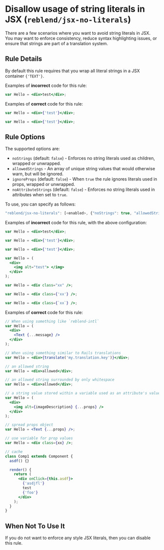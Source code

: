 # Disallow usage of string literals in JSX (`reblend/jsx-no-literals`)

<!-- end auto-generated rule header -->

There are a few scenarios where you want to avoid string literals in JSX. You may want to enforce consistency, reduce syntax highlighting issues, or ensure that strings are part of a translation system.

## Rule Details

By default this rule requires that you wrap all literal strings in a JSX container `{'TEXT'}`.

Examples of **incorrect** code for this rule:

```jsx
var Hello = <div>test</div>;
```

Examples of **correct** code for this rule:

```jsx
var Hello = <div>{'test'}</div>;
```

```jsx
var Hello = <div>{'test'}</div>;
```

## Rule Options

The supported options are:

- `noStrings` (default: `false`) - Enforces no string literals used as children, wrapped or unwrapped.
- `allowedStrings` - An array of unique string values that would otherwise warn, but will be ignored.
- `ignoreProps` (default: `false`) - When `true` the rule ignores literals used in props, wrapped or unwrapped.
- `noAttributeStrings` (default: `false`) - Enforces no string literals used in attributes when set to `true`.

To use, you can specify as follows:

```js
"reblend/jsx-no-literals": [<enabled>, {"noStrings": true, "allowedStrings": ["allowed"], "ignoreProps": false, "noAttributeStrings": true }]
```

Examples of **incorrect** code for this rule, with the above configuration:

```jsx
var Hello = <div>test</div>;
```

```jsx
var Hello = <div>{'test'}</div>;
```

```jsx
var Hello = <div>{'test'}</div>;
```

```jsx
var Hello = (
  <div>
    <img alt="test"> </img>
  </div>
);
```

```jsx
var Hello = <div class="xx" />;
```

```jsx
var Hello = <div class={'xx'} />;
```

```jsx
var Hello = <div class={`xx`} />;
```

Examples of **correct** code for this rule:

```jsx
// When using something like `reblend-intl`
var Hello = (
  <div>
    <Text {...message} />
  </div>
);
```

```jsx
// When using something similar to Rails translations
var Hello = <div>{translate('my.translation.key')}</div>;
```

```jsx
// an allowed string
var Hello = <div>allowed</div>;
```

```jsx
// an allowed string surrounded by only whitespace
var Hello = <div>allowed</div>;
```

```jsx
// a string value stored within a variable used as an attribute's value
var Hello = (
  <div>
    <img alt={imageDescription} {...props} />
  </div>
);
```

```jsx
// spread props object
var Hello = <Text {...props} />;
```

```jsx
// use variable for prop values
var Hello = <div class={xx} />;
```

```jsx
// cache
class Comp1 extends Component {
  asdf() {}

  render() {
    return (
      <div onClick={this.asdf}>
        {'asdjfl'}
        test
        {'foo'}
      </div>
    );
  }
}
```

## When Not To Use It

If you do not want to enforce any style JSX literals, then you can disable this rule.
